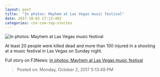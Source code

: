 ```yaml
---
layout: post
title:  "In photos: Mayhem at Las Vegas music festival"
date: 2017-10-02 17:13:49Z
categories: cnn-com-top-stories
---
```


![In photos: Mayhem at Las Vegas music festival](http://i2.cdn.cnn.com/cnnnext/dam/assets/171002095001-17-las-vegas-incident-1002-super-tease.jpg)

At least 20 people were killed dead and more than 100 injured in a shooting at a music festival in Las Vegas on Sunday night.


Full story on F3News: [In photos: Mayhem at Las Vegas music festival](http://www.f3nws.com/n/tYcaRE)

> Posted on: Monday, October 2, 2017 5:13:49 PM
